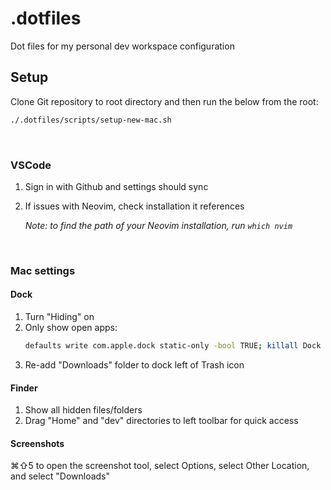 # .dotfiles

Dot files for my personal dev workspace configuration

## Setup
Clone Git repository to root directory and then run the below from the root:

```sh
./.dotfiles/scripts/setup-new-mac.sh
```

<br>

### VSCode

1. Sign in with Github and settings should sync
2. If issues with Neovim, check installation it references

    _Note: to find the path of your Neovim installation, run <code>which nvim</code>_

<br>

### Mac settings

#### Dock
1. Turn "Hiding" on
2. Only show open apps:
    ```sh
    defaults write com.apple.dock static-only -bool TRUE; killall Dock
    ```
3. Re-add "Downloads" folder to dock left of Trash icon

#### Finder
1. Show all hidden files/folders
2. Drag "Home" and "dev" directories to left toolbar for quick access


#### Screenshots
⌘⇧5 to open the screenshot tool, select Options, select Other Location, and select "Downloads"